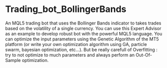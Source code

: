 # Trading_bot_BollingerBands
An MQL5 trading bot that uses the Bollinger Bands indicator to takes trades based on the volatility of a single currency.
You can use this Expert Advisor as an example to develop robust bot with the powerful MQL5 language.
You can optimize the input parameters using the Genetic Algorithm of the MT5 platform (or write your own optimization algorithm using GA, particle swarm, bayesian optimization, etc...).
But be really carefull of Overfitting : try to not optimize to much parameters and always perform an Out-Of-Sample optimization.
